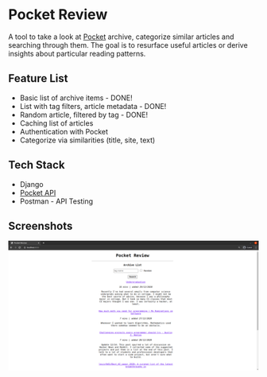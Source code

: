# Pocket Review

A tool to take a look at [Pocket](https://app.getpocket.com/) archive, categorize similar articles and searching through them. The goal is to resurface useful articles or derive insights about particular reading patterns.

## Feature List

- Basic list of archive items - DONE!
- List with tag filters, article metadata - DONE!
- Random article, filtered by tag - DONE!
- Caching list of articles
- Authentication with Pocket
- Categorize via similarities (title, site, text)

## Tech Stack

- Django
- [Pocket API](https://getpocket.com/developer/docs/overview)
- Postman - API Testing

## Screenshots

![Archive List](.github/images/archive-list.png)
